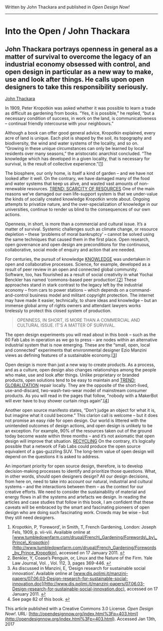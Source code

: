 Written by John Thackara and published in _Open Design Now!_

---

# Into the Open / John Thackara

## John Thackara portrays openness in general as a matter of survival to overcome the legacy of an industrial economy obsessed with control, and open design in particular as a new way to make, use and look after things. He calls upon open designers to take this responsibility seriously.

[John Thackara](http://opendesignnow.org/index.php/tag/john-thackara/index.html)

In 1909, Peter Kropotkin was asked whether it was possible to learn a trade as difficult as gardening from books. “Yes, it is possible,” he replied, “but a necessary condition of success, in work on the land, is communicativeness – continual friendly intercourse with your neighbours.”

Although a book can offer good general advice, Kropotkin explained, every acre of land is unique. Each plot is shaped by the soil, its topography and biodiversity, the wind and water systems of the locality, and so on. “Growing in these unique circumstances can only be learned by local residents over many seasons,” the aristocratic anarchist concluded. “The knowledge which has developed in a given locality, that is necessary for survival, is the result of collective experience.”\[[1](http://opendesignnow.org/index.html%3Fp=403.html#fn-403-1)\]

The biosphere, our only home, is itself a kind of garden – and we have not looked after it well. On the contrary, we have damaged many of the food and water systems that keep us alive, and wasted vast amounts of non-renewable resources. [TREND: SCARCITY OF RESOURCES](http://opendesignnow.org/index.php/tag/scarcity_of_recources/index.html) One of the main reasons we’ve damaged our own life-support system is that we under-value the kinds of socially created knowledge Kropotkin wrote about. Ongoing attempts to privatize nature, and the over-specialization of knowledge in our universities, continue to render us blind to the consequences of our own actions.

Openness, in short, is more than a commercial and cultural issue. It’s a matter of survival. Systemic challenges such as climate change, or resource depletion – these ‘problems of moral bankruptcy’ – cannot be solved using the same techniques that caused them in the first place. Open research, open governance and open design are preconditions for the continuous, collaborative, social mode of enquiry and action that are needed.

For centuries, the pursuit of knowledge [KNOWLEDGE](http://opendesignnow.org/index.php/tag/knowledge.1.html) was undertaken in open and collaborative processes. Science, for example, developed as a result of peer review in an open and connected global community. Software, too, has flourished as a result of social creativity in what Yochai Benckler has named ‘commons-based peer production’.\[[2](http://opendesignnow.org/index.html%3Fp=403.html#fn-403-2)\] These approaches stand in stark contrast to the legacy left by the industrial economy – from cars to power stations – which depends on a command-and-control business model and militant copyright protection. The internet may have made it easier, technically, to share ideas and knowledge – but an immense global army of rights owners and attendant lawyers works tirelessly to protect this closed system of production.

> OPENNESS, IN SHORT, IS MORE THAN A COMMERCIAL AND CULTURAL ISSUE. IT’S A MATTER OF SURVIVAL.

The open design experiments you will read about in this book – such as the 60 Fab Labs in operation as we go to press – are nodes within an alternative industrial system that is now emerging. These are the “small, open, local and connected” experiments that environmental designer Ezio Manzini views as defining features of a sustainable economy.\[[3](http://opendesignnow.org/index.html%3Fp=403.html#fn-403-3)\]

Open design is more than just a new way to create products. As a process, and as a culture, open design also changes relationships among the people who make, use and look after things. Unlike proprietary or branded products, open solutions tend to be easy to maintain and [TREND: GLOBALIZATION](http://opendesignnow.org/index.php/tag/globalization/index.html) repair locally. They are the opposite of the short-lived, use-and-discard, two-wash-two-wear model of mainstream consumer products. As you will read in the pages that follow, “nobody with a MakerBot will ever have to buy shower curtain rings again”.\[[4](http://opendesignnow.org/index.html%3Fp=403.html#fn-403-4)\]

Another open source manifesto states, “Don’t judge an object for what it is, but imagine what it could become.” This clarion call is welcome – but it does not promise an easy ride for open design. Our world is littered with the unintended outcomes of design actions, and open design is unlikely to be an exception. For example, 90% of the resources taken out of the ground today become waste within three months – and it’s not axiomatic that open design will improve that situation. [RECYCLING](http://opendesignnow.org/index.php/tag/recycling/index.html) On the contrary, it’s logically possible that a network of Fab Labs could produce the open source equivalent of a gas-guzzling SUV. The long-term value of open design will depend on the questions it is asked to address.

An important priority for open source design, therefore, is to develop decision-making processes to identify and prioritize those questions. What, in other words, should open designers design? All our design decisions, from here on, need to take into account our natural, industrial and cultural systems – and the interactions between them – as the context for our creative efforts. We need to consider the sustainability of material and energy flows in all the systems and artefacts we design. In reading the articles and case studies that follow in this book, I am confident that these caveats will be embraced by the smart and fascinating pioneers of open design who are doing such fascinating work. Crowds may be wise – but they still need designers.

1. Kropotkin, P, ‘Foreword’, in Smith, T, French Gardening, London: Joseph Fels, 1909, p. vii-viii. Available online at [www.tumbledownfarm.com/drupal/French\_Gardening/Forewords\_by\_Prince\_Kropotkin](http://www.tumbledownfarm.com/drupal/French_Gardening/Forewords_by_Prince_Kropotkin), accessed on 17 January 2011. [↩](http://opendesignnow.org/index.html%3Fp=403.html#fnref-403-1)
2. Benkler, Y, Coase’s Penguin, or, Linux and the Nature of the Firm. Yale Law Journal, Vol. , Vol. 112, 3, pages 369-446. [↩](http://opendesignnow.org/index.html%3Fp=403.html#fnref-403-2)
3. As discussed in Manzini, E, ‘Design research for sustainable social innovation’. Available online at [www.dis.polimi.it/manzini-papers/07.06.03-Design-research-for-sustainable-social-innovation.doc](http://www.dis.polimi.it/manzini-papers/07.06.03-Design-research-for-sustainable-social-innovation.doc), accessed on 17 January 2011. [↩](http://opendesignnow.org/index.html%3Fp=403.html#fnref-403-3)
4. See page 82 of this book. [↩](http://opendesignnow.org/index.html%3Fp=403.html#fnref-403-4)

This article published with a Creative Commons 3.0 License. _Open Design Now!_. URL: [http://opendesignnow.org/index.html%3Fp=403.html](http://opendesignnow.org/index.html%3Fp=403.html). Accessed Jan 13th, 2017

